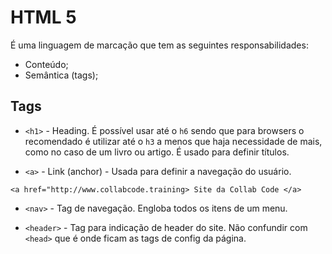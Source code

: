 # HTML 5

É uma linguagem de marcação que tem as seguintes responsabilidades:

- Conteúdo;
- Semântica (tags);


## Tags

- `<h1>` - Heading. É possível usar até o `h6` sendo que para browsers o recomendado é utilizar até o `h3` a menos que haja necessidade de mais, como no caso de um livro ou artigo. É usado para definir títulos.

- `<a>` - Link (anchor) - Usada para definir a navegação do usuário.
```
<a href="http://www.collabcode.training> Site da Collab Code </a>
```

- `<nav>` - Tag de navegação. Engloba todos os itens de um menu.

- `<header>` - Tag para indicação de header do site. Não confundir com `<head>` que é onde ficam as tags de config da página.

